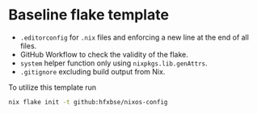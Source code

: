 # Baseline flake template

* `.editorconfig` for `.nix` files and enforcing a new line at the end of all files.
* GitHub Workflow to check the validity of the flake.
* `system` helper function only using `nixpkgs.lib.genAttrs`.
* `.gitignore` excluding build output from Nix.

To utilize this template run

```sh
nix flake init -t github:hfxbse/nixos-config
```
